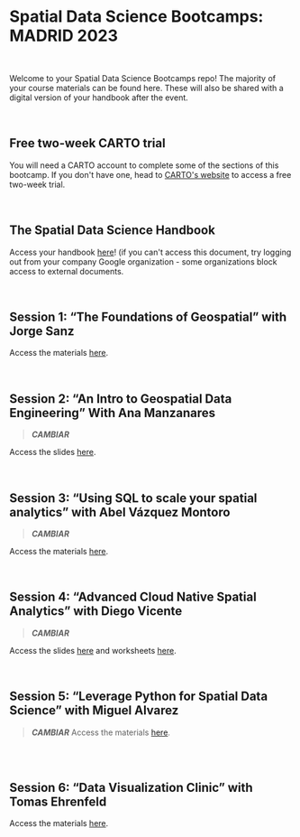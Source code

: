 <h1>Spatial Data Science Bootcamps: MADRID 2023</h1>
<br>
<p>
 Welcome to your Spatial Data Science Bootcamps repo! The majority of your course materials can be found here. These will also be shared with a digital version of your handbook after the event.
</p>
<br>
<h2>Free two-week CARTO trial</h2>
<p>
 You will need a CARTO account to complete some of the sections of this bootcamp. If you don't have one, head to <a href="https://carto.com/signin/" target="_blank" rel="noopener noreferrer">CARTO's website</a> to access a free two-week trial.
</p>
<br>
<h2>The Spatial Data Science Handbook</h2>
<p>
 Access your handbook <a href="https://docs.google.com/presentation/d/1frXdUDUvSC5A9Zz-m0V3qvMrsGFp1OxoSyWZTR2tJec/edit?usp=sharing" target="_blank" rel="noopener noreferrer">here</a>! (if you can't access this document, try logging out from your company Google organization - some organizations block access to external documents.
</p>
<br>
<h2>Session 1: “The Foundations of Geospatial” with Jorge Sanz</h2>
<p>
 Access the materials <a href="https://github.com/jsanz/sdsc/tree/madrid" target="_blank" rel="noopener noreferrer">here</a>.
</p>
<br>
<h2>Session 2: “An Intro to Geospatial Data Engineering” With Ana Manzanares</h2>

> **_CAMBIAR_**

<p>
 Access the slides <a href="https://docs.google.com/presentation/d/1reIIoPFROXOHDEl24Y3Z7KcOi1Z4rVOtW6Krtr-GPU4/edit?usp=share_link" target="_blank" rel="noopener noreferrer">here</a>.
</p>
<br>
<h2>Session 3: “Using SQL to scale your spatial analytics” with Abel Vázquez Montoro</h2>

> **_CAMBIAR_**

<p>
 Access the materials <a href="https://docs.google.com/presentation/d/1GUi5wiIEoRJhn3eXbacZ7_GBR_84jOQ1o1u0I0dkS-8/edit" target="_blank" rel="noopener noreferrer">here</a>.
</p>
<br>

<h2>Session 4: “Advanced Cloud Native Spatial Analytics” with Diego Vicente</h2>

> **_CAMBIAR_**

<p>
 Access the slides <a href="https://docs.google.com/presentation/d/1sxp1WWoEG7RP9e5Nk1IQRWtlKGY_YLl_07ccZq93nFc/edit?usp=sharing">here</a> and worksheets <a href="https://drive.google.com/file/d/1-1_hPpt0UK-ox_GNgTQXRRpPjb4R5NFL/view?usp=share_link">here</a>. 
</p>
<br>
<h2>Session 5: “Leverage Python for Spatial Data Science” with Miguel Alvarez</h2>
<p>

> **_CAMBIAR_**
> Access the materials [here](https://github.com/willgeary/PythonSpatialDataScience).

</p>
<br>
<br>

<h2>Session 6: “Data Visualization Clinic” with Tomas Ehrenfeld</h2>
<p>
 Access the materials <a href="https://docs.google.com/presentation/d/1TJ75638BZZSiN04MVnybDdKWIdef8lxL8Czs53YgOa0/edit?usp=sharing">here</a>.
</p>
<br>
